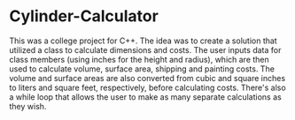 # Cylinder-Calculator
This was a college project for C++. The idea was to create a solution that utilized a class to calculate dimensions and costs.
The user inputs data for class members (using inches for the height and radius), which are then used to calculate volume, surface area, shipping and painting costs.
The volume and surface areas are also converted from cubic and square inches to liters and square feet, respectively, before calculating costs.
There's also a while loop that allows the user to make as many separate calculations as they wish.

